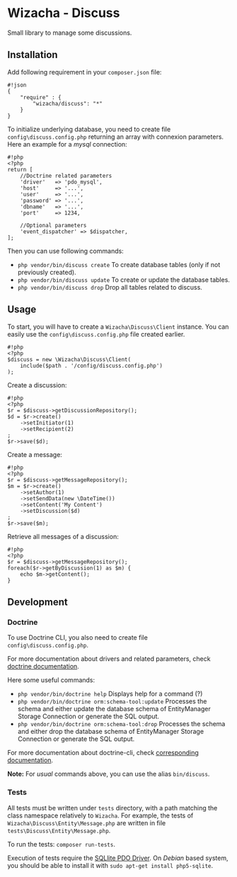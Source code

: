 # Wizacha - Discuss #

Small library to manage some discussions.


## Installation ##

Add following requirement in your `composer.json` file:
```
#!json
{
    "require" : {
        "wizacha/discuss": "*"
    }
}
```

To initialize underlying database, you need to create file `config\discuss.config.php` returning
an array with connexion parameters. Here an example for a *mysql* connection:

```
#!php
<?php
return [
    //Doctrine related parameters
    'driver'   => 'pdo_mysql',
    'host'     => '...',
    'user'     => '...',
    'password' => '...',
    'dbname'   => '...',
    'port'     => 1234,
    
    //Optional parameters
    'event_dispatcher' => $dispatcher,
];
```

Then you can use following commands:

* `php vendor/bin/discuss create` To create database tables (only if not previously created).
* `php vendor/bin/discuss update` To create or update the database tables.
* `php vendor/bin/discuss drop` Drop all tables related to discuss.

## Usage ##

To start, you will have to create a `Wizacha\Discuss\Client` instance.
You can easily use the `config\discuss.config.php` file created earlier.
```
#!php
<?php
$discuss = new \Wizacha\Discuss\Client(
    include($path . '/config/discuss.config.php')
);
```

Create a discussion:
```
#!php
<?php
$r = $discuss->getDiscussionRepository();
$d = $r->create()
    ->setInitiator(1)
    ->setRecipient(2)
;
$r->save($d);
```

Create a message:
```
#!php
<?php
$r = $discuss->getMessageRepository();
$m = $r->create()
    ->setAuthor(1)
    ->setSendData(new \DateTime())
    ->setContent('My Content')
    ->setDiscussion($d)
;
$r->save($m);
```

Retrieve all messages of a discussion:
```
#!php
<?php
$r = $discuss->getMessageRepository();
foreach($r->getByDiscussion(1) as $m) {
    echo $m->getContent();
}
```

## Development ##

### Doctrine ###

To use Doctrine CLI, you also need to create file `config\discuss.config.php`.

For more documentation about drivers and related parameters, check
[doctrine documentation](http://docs.doctrine-project.org/projects/doctrine-dbal/en/latest/reference/configuration.html).

Here some useful commands:

* `php vendor/bin/doctrine help` Displays help for a command (?)
* `php vendor/bin/doctrine orm:schema-tool:update` Processes the schema and either update the database schema of EntityManager Storage Connection or generate the SQL output.
* `php vendor/bin/doctrine orm:schema-tool:drop` Processes the schema and either drop the database schema of EntityManager Storage Connection or generate the SQL output.

For more documentation about doctrine-cli, check
[corresponding documentation](http://docs.doctrine-project.org/projects/doctrine-orm/en/latest/reference/tools.html).

**Note:** For *usual* commands above, you can use the alias `bin/discuss`.
          
### Tests ###

All tests must be written under `tests` directory, with a path matching the class namespace
relatively to `Wizacha`. For example, the tests of `Wizacha\Discuss\Entity\Message.php`
are written in file `tests\Discuss\Entity\Message.php`.

To run the tests: `composer run-tests`.

Execution of tests require the [SQLlite PDO Driver](http://php.net/manual/en/book.sqlite3.php).
On *Debian* based system, you should be able to install it with `sudo apt-get install php5-sqlite`.
